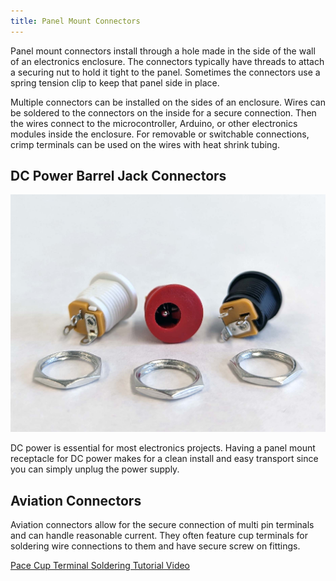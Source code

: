```yaml
---
title: Panel Mount Connectors
---
```


Panel mount connectors install through a hole made in the side of the wall of an electronics enclosure. The connectors typically have threads to attach a securing nut to hold it tight to the panel. Sometimes the connectors use a spring tension clip to keep that panel side in place.

Multiple connectors can be installed on the sides of an enclosure. Wires can be soldered to the connectors on the inside for a secure connection. Then the wires connect to the microcontroller, Arduino, or other electronics modules inside the enclosure. For removable or switchable connections, crimp terminals can be used on the wires with heat shrink tubing.

## DC Power Barrel Jack Connectors

![[DC Barrel Jack Connectors](attachments/2023-panel-mount-dc-power-barrel-jacks.jpg)](attachments/2023-panel-mount-dc-power-barrel-jacks.jpg)

DC power is essential for most electronics projects. Having a panel mount receptacle for DC power makes for a clean install and easy transport since you can simply unplug the power supply.

## Aviation Connectors

Aviation connectors allow for the secure connection of multi pin terminals and can handle reasonable current. They often feature cup terminals for soldering wire connections to them and have secure screw on fittings.

[Pace Cup Terminal Soldering Tutorial Video](https://youtu.be/_GLeCt_u3U8)
